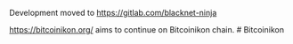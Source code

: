 Development moved to https://gitlab.com/blacknet-ninja

https://bitcoinikon.org/ aims to continue on Bitcoinikon chain.
#   B i t c o i n i k o n  
 